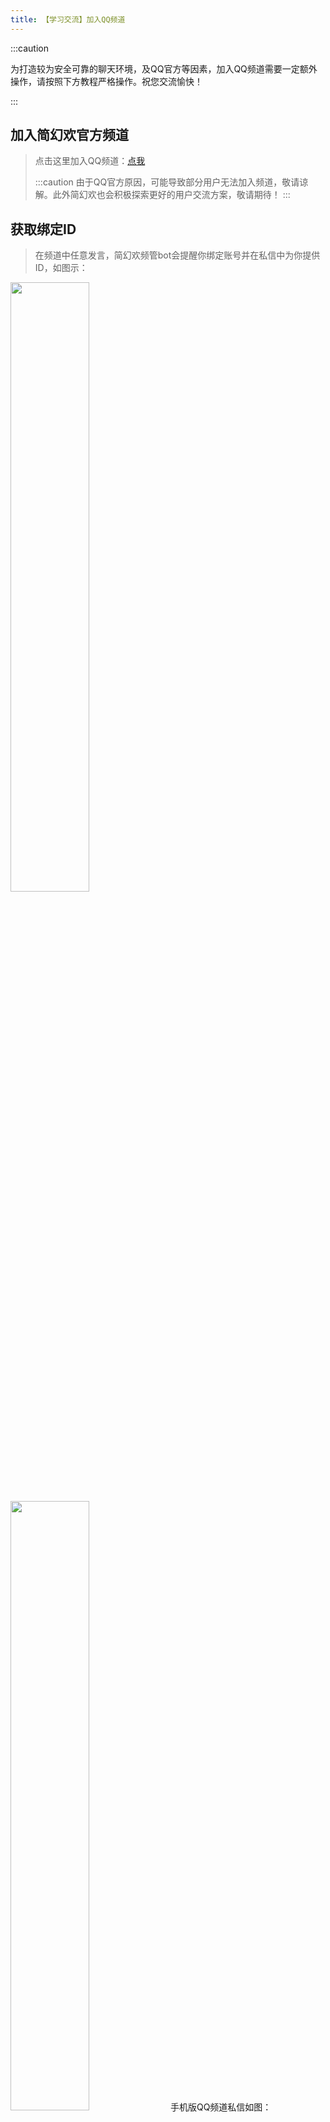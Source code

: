 ```yaml
---
title: 【学习交流】加入QQ频道
---
```


:::caution

为打造较为安全可靠的聊天环境，及QQ官方等因素，加入QQ频道需要一定额外操作，请按照下方教程严格操作。祝您交流愉快！
  
:::

## 加入简幻欢官方频道


> 点击这里加入QQ频道：[点我](https://pd.qq.com/s/32lymaxj2)
>    
> :::caution
>由于QQ官方原因，可能导致部分用户无法加入频道，敬请谅解。此外简幻欢也会积极探索更好的用户交流方案，敬请期待！
> :::
>
   

## 获取绑定ID
     
>在频道中任意发言，简幻欢频管bot会提醒你绑定账号并在私信中为你提供ID，如图示：
<img src="/img/pages/101-joinqqpd/1.png" width="50%" />
<img src="/img/pages/101-joinqqpd/2.png" width="50%" />
手机版QQ频道私信如图：
<img src="/img/pages/101-joinqqpd/3.png" width="50%" />
:::info
如果未向你私信，可向简幻欢频管bot私信“获取ID”以手动获取ID！
<img src="/img/pages/101-joinqqpd/4.png" width="50%" />
:::

## 绑定查询

向简幻欢频管bot私信“绑定查询”来查看绑定情况！
   
### 绑定ID
>按照下图，前往[简幻欢官网->控制台](https://simpfun.cn/console)，按照下图指示填写绑定ID：
<img src="/img/pages/101-joinqqpd/5.png" width="50%" />
     
### 绑定成功后，等待1-2分钟即可在官方QQ频道愉快畅聊！
      
:::info 非官方解答：为什么会有这样的限制？太麻烦了！
- 简幻欢做出这样的限制是**为了给大家创造更好的交流环境**，以免**bot/别有用心的人等**破坏聊天环境。
事实证明，这样的限制的确杜绝了绝大部分不良事件的发生，相比sfe3.1，sfe4的QQ群/QQ频道在有这种限制的情况下，交流环境大为改善！
  
- 由于QQ频道官方的种种限制，简幻欢当前不得不做出这种措施以实现整个绑定机制，像sfe3.1那种**主动输入绑定码**的操作，在QQ频道无法实现！
:::
